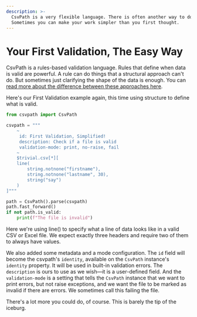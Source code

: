 ```yaml
---
description: >-
  CsvPath is a very flexible language. There is often another way to do a thing.
  Sometimes you can make your work simpler than you first thought.
---
```


# Your First Validation, The Easy Way

CsvPath is a rules-based validation language. Rules that define when data is valid are powerful. A rule can do things that a structural approach can't do. But sometimes just clarifying the shape of the data is enough. You can [read more about the difference between these approaches here](../topics/schemas-or-rules.md).

Here's our First Validation example again, this time using structure to define what is valid.

```python
from csvpath import CsvPath

csvpath = """
    ~ 
     id: First Validation, Simplified!
     description: Check if a file is valid
     validation-mode: print, no-raise, fail 
    ~
    $trivial.csv[*][
    line(
        string.notnone("firstname"),
        string.notnone("lastname", 30),
        string("say")
    )
]"""

path = CsvPath().parse(csvpath)
path.fast_forward()
if not path.is_valid:
    print(f"The file is invalid")
```

Here we're using line() to specify what a line of data looks like in a valid CSV or Excel file. We expect exactly three headers and require two of them to always have values.&#x20;

We also added some metadata and a mode configuration. The `id` field will become the csvpath's `identity`, available on the `CsvPath` instance's `identity` property. It will be used in built-in validation errors. The `description` is ours to use as we wish—it is a user-defined field. And the `validation-mode` is a setting that tells the `CsvPath` instance that we want to print errors, but not raise exceptions, and we want the file to be marked as invalid if there are errors. We sometimes call this failing the file.&#x20;

There's a lot more you could do, of course. This is barely the tip of the iceburg.
